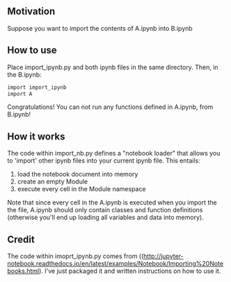 ## Motivation

Suppose you want to import the contents of A.ipynb into B.ipynb

## How to use

Place import_ipynb.py and both ipynb files in the same directory. Then, in the B.ipynb:

```ruby
import import_ipynb
import A
```

Congratulations! You can not run any functions defined in A.ipynb, from B.ipynb!

## How it works

The code within import_nb.py defines a "notebook loader" that allows you to 'import' other ipynb files into your current ipynb file. This entails:

1. load the notebook document into memory
2. create an empty Module
3. execute every cell in the Module namespace

Note that since every cell in the A.ipynb is executed when you import the the file, A.ipynb should only contain classes and function definitions (otherwise you'll end up loading all variables and data into memory).
 

## Credit

The code within imoprt_ipynb.py comes from ((http://jupyter-notebook.readthedocs.io/en/latest/examples/Notebook/Importing%20Notebooks.html). I've just packaged it and written instructions on how to use it.
